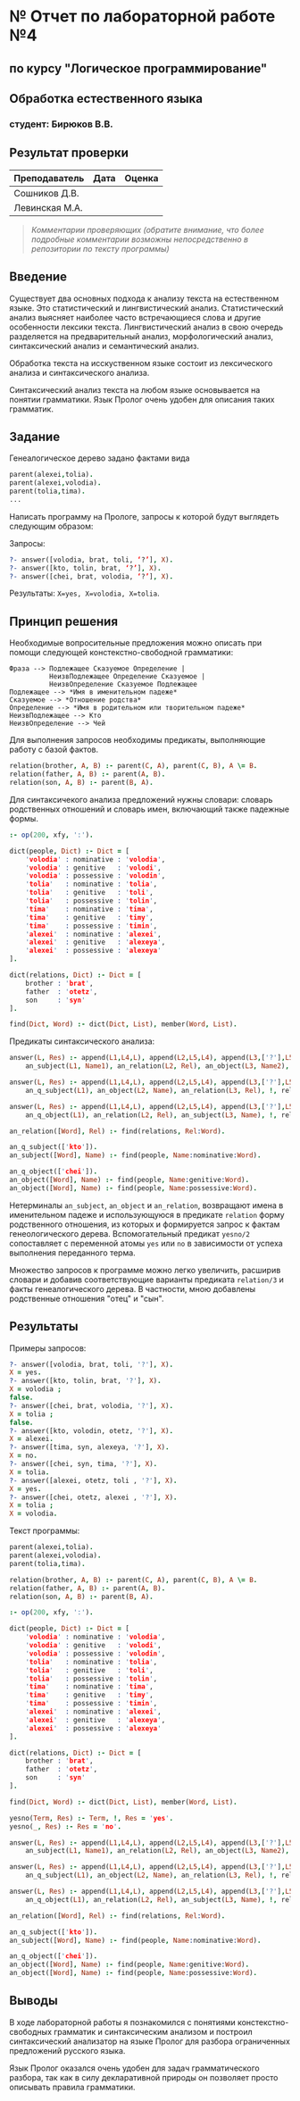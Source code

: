 # № Отчет по лабораторной работе №4
## по курсу "Логическое программирование"

## Обработка естественного языка

### студент: Бирюков В.В.

## Результат проверки

| Преподаватель     | Дата         |  Оценка       |
|-------------------|--------------|---------------|
| Сошников Д.В. |              |               |
| Левинская М.А.|              |               |

> *Комментарии проверяющих (обратите внимание, что более подробные комментарии возможны непосредственно в репозитории по тексту программы)*

## Введение

Существует два основных подхода к анализу текста на естественном языке. Это статистический и лингвистический анализ. Статистический анализ выясняет наиболее часто встречающиеся слова и другие особенности лексики текста. Лингвистический анализ в свою очередь разделяется на предварительный анализ, морфологический анализ, синтаксический анализ и семантический анализ.

Обработка текста на исскуственном языке состоит из лексического анализа и синтаксического анализа.

Синтаксический анализ текста на любом языке основывается на понятии грамматики. Язык Пролог очень удобен для описания таких грамматик.

## Задание

Генеалогическое дерево задано фактами вида
```prolog
parent(alexei,tolia).
parent(alexei,volodia).
parent(tolia,tima).
...
```

Написать программу на Прологе, запросы к которой будут выглядеть следующим образом:

Запросы:
```prolog
?- answer([volodia, brat, toli, ‘?’], X).
?- answer([kto, tolin, brat, ‘?’], X).
?- answer([chei, brat, volodia, ‘?’], X).
```
Результаты: `X=yes, X=volodia, X=tolia`. 

## Принцип решения

Необходимые вопросительные предложения можно описать при помощи следующей констекстно-свободной грамматики:

```
Фраза --> Подлежащее Сказуемое Определение |
          НеизвПодлежащее Определение Сказуемое |
          НеизвОпределение Сказуемое Подлежащее
Подлежащее --> *Имя в именительном падеже*
Сказуемое --> *Отношение родства*
Определение --> *Имя в родительном или творительном падеже*
НеизвПодлежащее --> Кто
НеизвОпределение --> Чей
```

Для выполнения запросов необходимы предикаты, выполняющие работу с базой фактов.
```prolog
relation(brother, A, B) :- parent(C, A), parent(C, B), A \= B.
relation(father, A, B) :- parent(A, B).
relation(son, A, B) :- parent(B, A).
```

Для синтаксичекого анализа предложений нужны словари: словарь родственных отношений и словарь имен, включающий также падежные формы.
```prolog
:- op(200, xfy, ':').

dict(people, Dict) :- Dict = [
	'volodia' : nominative : 'volodia',
	'volodia' : genitive   : 'volodi',
	'volodia' : possessive : 'volodin',
	'tolia'   : nominative : 'tolia',
	'tolia'   : genitive   : 'toli',
	'tolia'   : possessive : 'tolin',
	'tima'    : nominative : 'tima',
	'tima'    : genitive   : 'timy',
	'tima'    : possessive : 'timin',
	'alexei'  : nominative : 'alexei',
	'alexei'  : genitive   : 'alexeya',
	'alexei'  : possessive : 'alexeya'
].

dict(relations, Dict) :- Dict = [
	brother : 'brat',
	father  : 'otetz',
	son     : 'syn'
].

find(Dict, Word) :- dict(Dict, List), member(Word, List).
```

Предикаты синтаксического анализа:
```prolog
answer(L, Res) :- append(L1,L4,L), append(L2,L5,L4), append(L3,['?'],L5),
	an_subject(L1, Name1), an_relation(L2, Rel), an_object(L3, Name2), !, yesno(relation(Rel, Name1, Name2), Res).

answer(L, Res) :- append(L1,L4,L), append(L2,L5,L4), append(L3,['?'],L5),
	an_q_subject(L1), an_object(L2, Name), an_relation(L3, Rel), !, relation(Rel, Res, Name).

answer(L, Res) :- append(L1,L4,L), append(L2,L5,L4), append(L3,['?'],L5),
	an_q_object(L1), an_relation(L2, Rel), an_subject(L3, Name), !, relation(Rel, Name, Res).

an_relation([Word], Rel) :- find(relations, Rel:Word).

an_q_subject(['kto']).
an_subject([Word], Name) :- find(people, Name:nominative:Word).

an_q_object(['chei']).
an_object([Word], Name) :- find(people, Name:genitive:Word).
an_object([Word], Name) :- find(people, Name:possessive:Word).
```

Нетерминалы `an_subject`, `an_object` и `an_relation`, возвращают имена в именительном падеже и использующуюся в предикате `relation` форму родственного отношения, из которых и формируется запрос к фактам генеологического дерева. Вспомогательный предикат `yesno/2` сопоставляет с переменной атомы `yes` или `no` в зависимости от успеха выполнения переданного терма.

Множество запросов к программе можно легко увеличить, расширив словари и добавив соответствующие варианты предиката `relation/3` и факты генеалогического дерева. В частности, мною добавлены родственные отношения "отец" и "сын".

## Результаты
	
Примеры запросов:
```prolog
?- answer([volodia, brat, toli, '?'], X).
X = yes.
?- answer([kto, tolin, brat, '?'], X).
X = volodia ;
false.
?- answer([chei, brat, volodia, '?'], X).
X = tolia ;
false.
?- answer([kto, volodin, otetz, '?'], X).
X = alexei.
?- answer([tima, syn, alexeya, '?'], X).
X = no.
?- answer([chei, syn, tima, '?'], X).
X = tolia.
?- answer([alexei, otetz, toli , '?'], X).
X = yes.
?- answer([chei, otetz, alexei , '?'], X).
X = tolia ;
X = volodia.
```

Текст программы:
```prolog
parent(alexei,tolia).
parent(alexei,volodia).
parent(tolia,tima).

relation(brother, A, B) :- parent(C, A), parent(C, B), A \= B.
relation(father, A, B) :- parent(A, B).
relation(son, A, B) :- parent(B, A).

:- op(200, xfy, ':').

dict(people, Dict) :- Dict = [
	'volodia' : nominative : 'volodia',
	'volodia' : genitive   : 'volodi',
	'volodia' : possessive : 'volodin',
	'tolia'   : nominative : 'tolia',
	'tolia'   : genitive   : 'toli',
	'tolia'   : possessive : 'tolin',
	'tima'    : nominative : 'tima',
	'tima'    : genitive   : 'timy',
	'tima'    : possessive : 'timin',
	'alexei'  : nominative : 'alexei',
	'alexei'  : genitive   : 'alexeya',
	'alexei'  : possessive : 'alexeya'
].

dict(relations, Dict) :- Dict = [
	brother : 'brat',
	father  : 'otetz',
	son     : 'syn'
].

find(Dict, Word) :- dict(Dict, List), member(Word, List).

yesno(Term, Res) :- Term, !, Res = 'yes'.
yesno(_, Res) :- Res = 'no'.

answer(L, Res) :- append(L1,L4,L), append(L2,L5,L4), append(L3,['?'],L5),
	an_subject(L1, Name1), an_relation(L2, Rel), an_object(L3, Name2), !, yesno(relation(Rel, Name1, Name2), Res).

answer(L, Res) :- append(L1,L4,L), append(L2,L5,L4), append(L3,['?'],L5),
	an_q_subject(L1), an_object(L2, Name), an_relation(L3, Rel), !, relation(Rel, Res, Name).

answer(L, Res) :- append(L1,L4,L), append(L2,L5,L4), append(L3,['?'],L5),
	an_q_object(L1), an_relation(L2, Rel), an_subject(L3, Name), !, relation(Rel, Name, Res).

an_relation([Word], Rel) :- find(relations, Rel:Word).

an_q_subject(['kto']).
an_subject([Word], Name) :- find(people, Name:nominative:Word).

an_q_object(['chei']).
an_object([Word], Name) :- find(people, Name:genitive:Word).
an_object([Word], Name) :- find(people, Name:possessive:Word).
```

## Выводы

В ходе лабораторной работы я познакомился с понятиями констекстно-свободных грамматик и синтаксическим анализом и построил синтаксический анализатор на языке Пролог для разбора ограниченных предложений русского языка.

Язык Пролог оказался очень удобен для задач грамматического разбора, так как в силу декларативной природы он позволяет просто описывать правила грамматики.
